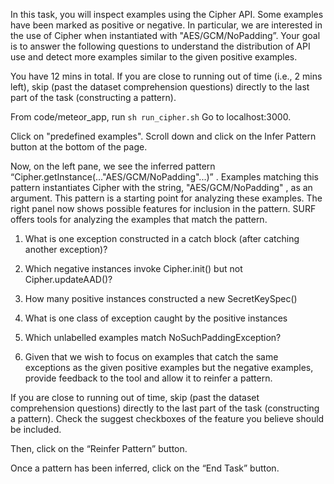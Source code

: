 In this task, you will inspect examples using the Cipher API. Some examples have been marked as positive or negative. In particular, we are interested in the use of Cipher when instantiated with "AES/GCM/NoPadding”. Your goal is to answer the following questions to understand the distribution of API use and detect more examples similar to the given positive examples.


You have 12 mins in total. If you are close to running out of time (i.e., 2 mins left), skip (past the dataset comprehension questions) directly to the last part of the task (constructing a pattern). 


From code/meteor_app, run `sh run_cipher.sh`
Go to localhost:3000.

Click on "predefined examples". 
Scroll down and click on the Infer Pattern button at the bottom of the page.


Now, on the left pane, we see the inferred pattern
“Cipher.getInstance(..."AES/GCM/NoPadding"...)” . Examples matching this pattern
instantiates Cipher with the string, "AES/GCM/NoPadding" , as an argument.
This pattern is a starting point for analyzing these examples. The right panel now shows
possible features for inclusion in the pattern. SURF offers tools for analyzing the
examples that match the pattern.


1. What is one exception constructed in a catch block (after catching another exception)? 
2. Which negative instances invoke Cipher.init() but not Cipher.updateAAD()?
3.  How many positive instances constructed a new SecretKeySpec()
4. What is one class of exception caught by the positive instances
5. Which unlabelled examples match NoSuchPaddingException? 

6. Given that we wish to focus on examples that catch the same exceptions as the given positive examples but the negative examples, provide feedback to the tool and allow it to reinfer a pattern. 

If you are close to running out of time, skip (past the dataset comprehension questions) directly to the last part of the task (constructing a pattern). 
Check the suggest checkboxes of the feature you believe should be included. 

Then, click on the “Reinfer Pattern” button. 

Once a pattern has been inferred, click on the “End Task” button.
